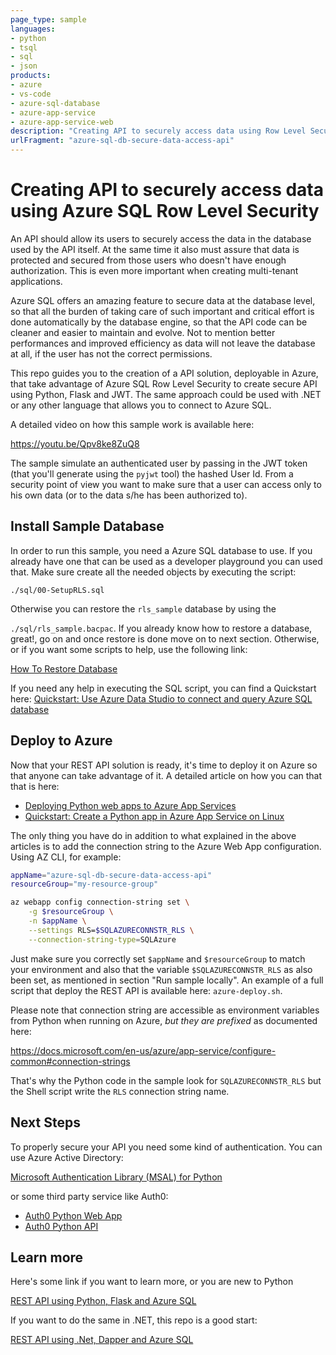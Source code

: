 ```yaml
---
page_type: sample
languages:
- python
- tsql
- sql
- json
products:
- azure
- vs-code
- azure-sql-database
- azure-app-service
- azure-app-service-web
description: "Creating API to securely access data using Row Level Security"
urlFragment: "azure-sql-db-secure-data-access-api"
---
```


# Creating API to securely access data using Azure SQL Row Level Security


<!-- 
Guidelines on README format: https://review.docs.microsoft.com/help/onboard/admin/samples/concepts/readme-template?branch=master

Guidance on onboarding samples to docs.microsoft.com/samples: https://review.docs.microsoft.com/help/onboard/admin/samples/process/onboarding?branch=master

Taxonomies for products and languages: https://review.docs.microsoft.com/new-hope/information-architecture/metadata/taxonomies?branch=master
-->

An API should allow its users to securely access the data in the database used by the API itself. At the same time it also must assure that data is protected and secured from those users who doesn't have enough authorization. This is even more important when creating multi-tenant applications.

Azure SQL offers an amazing feature to secure data at the database level, so that all the burden of taking care of such important and critical effort is done automatically by the database engine, so that the API code can be cleaner and easier to maintain and evolve. Not to mention better performances and improved efficiency as data will not leave the database at all, if the user has not the correct permissions.

This repo guides you to the creation of a API solution, deployable in Azure, that take advantage of Azure SQL Row Level Security to create secure API using Python, Flask and JWT. The same approach could be used with .NET or any other language that allows you to connect to Azure SQL.

A detailed video on how this sample work is available here:

https://youtu.be/Qpv8ke8ZuQ8

The sample simulate an authenticated user by passing in the JWT token (that you'll generate using the `pyjwt` tool) the hashed User Id. From a security point of view you want to make sure that a user can access only to his own data (or to the data s/he has been authorized to). 

## Install Sample Database

In order to run this sample, you need a Azure SQL database to use. If you already have one that can be used as a developer playground you can used that. Make sure create all the needed objects by executing the script:

`./sql/00-SetupRLS.sql`

Otherwise you can restore the `rls_sample` database by using the 

`./sql/rls_sample.bacpac`. If you already know how to restore a database, great!, go on and once restore is done move on to next section. Otherwise, or if you want some scripts to help, use the following link:

[How To Restore Database](https://github.com/yorek/azure-sql-db-samples#restore-wideworldimporters-database)

If you need any help in executing the SQL script, you can find a Quickstart here: [Quickstart: Use Azure Data Studio to connect and query Azure SQL database](https://docs.microsoft.com/en-us/sql/azure-data-studio/quickstart-sql-database)


## Deploy to Azure

Now that your REST API solution is ready, it's time to deploy it on Azure so that anyone can take advantage of it. A detailed article on how you can that that is here:

- [Deploying Python web apps to Azure App Services](https://medium.com/@GeekTrainer/deploying-python-web-apps-to-azure-app-services-413cc16d4d68)
- [Quickstart: Create a Python app in Azure App Service on Linux](https://docs.microsoft.com/en-us/azure/app-service/containers/quickstart-python?tabs=bash)

The only thing you have do in addition to what explained in the above articles is to add the connection string to the Azure Web App configuration. Using AZ CLI, for example:

```bash
appName="azure-sql-db-secure-data-access-api"
resourceGroup="my-resource-group"

az webapp config connection-string set \
    -g $resourceGroup \
    -n $appName \
    --settings RLS=$SQLAZURECONNSTR_RLS \
    --connection-string-type=SQLAzure
```

Just make sure you correctly set `$appName` and `$resourceGroup` to match your environment and also that the variable `$SQLAZURECONNSTR_RLS` as also been set, as mentioned in section "Run sample locally". An example of a full script that deploy the REST API is available here: `azure-deploy.sh`.

Please note that connection string are accessible as environment variables from Python when running on Azure, *but they are prefixed* as documented here:

https://docs.microsoft.com/en-us/azure/app-service/configure-common#connection-strings

That's why the Python code in the sample look for `SQLAZURECONNSTR_RLS` but the Shell script write the `RLS` connection string name.

## Next Steps

To properly secure your API you need some kind of authentication. You can use Azure Active Directory:

[Microsoft Authentication Library (MSAL) for Python](https://github.com/AzureAD/microsoft-authentication-library-for-python)

or some third party service like Auth0:

- [Auth0 Python Web App](https://github.com/auth0-samples/auth0-python-web-app)
- [Auth0 Python API](https://github.com/auth0-samples/auth0-python-api-samples)

## Learn more

Here's some link if you want to learn more, or you are new to Python

[REST API using Python, Flask and Azure SQL](https://github.com/Azure-Samples/azure-sql-db-python-rest-api)

If you want to do the same in .NET, this repo is a good start:

[REST API using .Net, Dapper and Azure SQL](https://github.com/Azure-Samples/azure-sql-db-dotnet-rest-api)

